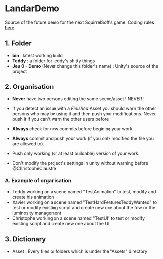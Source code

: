 # LandarDemo
Source of the future demo for the next SquirrelSoft's game.
Coding rules [here](CodingRules.md).

## 1. Folder

 * **bin** : latest working build
 * **Teddy** : a folder for teddy's shitty things
 * **Jeu 0 - Demo** (Never change this folder's name) : Unity's source of the project

## 2. Organisation

 * **Never** have two persons editing the same scene/asset ! NEVER !
 * If you detect an issue with a *Finished* Asset you should warn the other persons who may be using it and then push your modifications. Never push it if you can't warn the other users before.
 * **Always** check for new commits before begining your work.
 * **Always** commit and push your work (if you only modified the file you are allowed to).
 * Push only working (or at least buildable) version of your work.

 * Don't modify the project's settings in unity without warning before @ChristopheClaustre

### A. Example of organisation

 * Teddy working on a scene named "TestAnimation" to test, modify and create his animation
 * Xavier working on a scene named "TestHardFeaturesTeddyWanted" to test or modify existing script and create new one about the fow or the luminosity management
 * Christophe working on a scene named "TestUI" to test or modify existing script and create new one about the UI

## 3. Dictionary

 * Asset : Every files or folders which is under the "Assets" directory